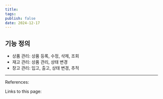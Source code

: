```yaml
---
title: 
tags: 
publish: false
date: 2024-12-17
---
```

## 기능 정의
- 상품 관리: 상품 등록, 수정, 삭제, 조회
- 재고 관리: 상품 관리, 상태 변경
- 창고 관리: 입고, 출고, 상태 변경, 추적



---
References: 

Links to this page: 